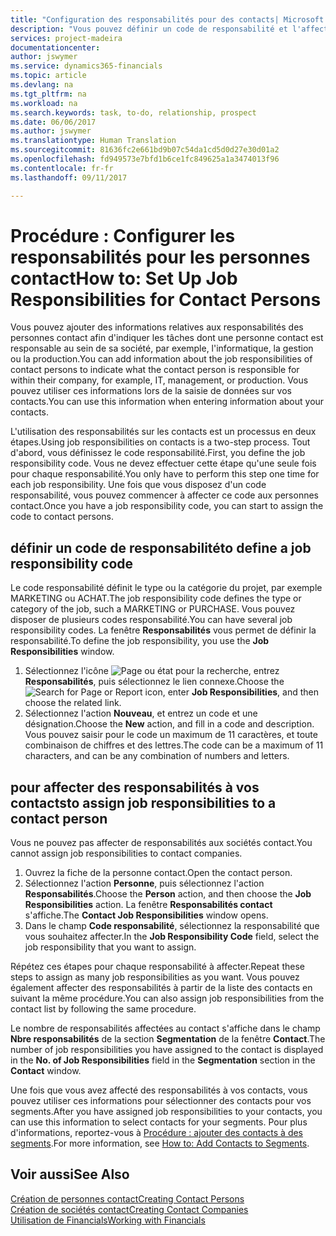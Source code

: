 ```yaml
---
title: "Configuration des responsabilités pour des contacts| Microsoft Docs"
description: "Vous pouvez définir un code de responsabilité et l'affecter à un contact pour indiquer les tâches dont votre contact est en charge dans sa société, par exemple, l'informatique ou la production."
services: project-madeira
documentationcenter: 
author: jswymer
ms.service: dynamics365-financials
ms.topic: article
ms.devlang: na
ms.tgt_pltfrm: na
ms.workload: na
ms.search.keywords: task, to-do, relationship, prospect
ms.date: 06/06/2017
ms.author: jswymer
ms.translationtype: Human Translation
ms.sourcegitcommit: 81636fc2e661bd9b07c54da1cd5d0d27e30d01a2
ms.openlocfilehash: fd949573e7bfd1b6ce1fc849625a1a3474013f96
ms.contentlocale: fr-fr
ms.lasthandoff: 09/11/2017

---
```

# <a name="how-to-set-up-job-responsibilities-for-contact-persons"></a><span data-ttu-id="33914-103">Procédure : Configurer les responsabilités pour les personnes contact</span><span class="sxs-lookup"><span data-stu-id="33914-103">How to: Set Up Job Responsibilities for Contact Persons</span></span>
<span data-ttu-id="33914-104">Vous pouvez ajouter des informations relatives aux responsabilités des personnes contact afin d'indiquer les tâches dont une personne contact est responsable au sein de sa société, par exemple, l'informatique, la gestion ou la production.</span><span class="sxs-lookup"><span data-stu-id="33914-104">You can add information about the job responsibilities of contact persons to indicate what the contact person is responsible for within their company, for example, IT, management, or production.</span></span> <span data-ttu-id="33914-105">Vous pouvez utiliser ces informations lors de la saisie de données sur vos contacts.</span><span class="sxs-lookup"><span data-stu-id="33914-105">You can use this information when entering information about your contacts.</span></span>

<span data-ttu-id="33914-106">L'utilisation des responsabilités sur les contacts est un processus en deux étapes.</span><span class="sxs-lookup"><span data-stu-id="33914-106">Using job responsibilities on contacts is a two-step process.</span></span> <span data-ttu-id="33914-107">Tout d'abord, vous définissez le code responsabilité.</span><span class="sxs-lookup"><span data-stu-id="33914-107">First, you define the job responsibility code.</span></span> <span data-ttu-id="33914-108">Vous ne devez effectuer cette étape qu'une seule fois pour chaque responsabilité.</span><span class="sxs-lookup"><span data-stu-id="33914-108">You only have to perform this step one time for each job responsibility.</span></span> <span data-ttu-id="33914-109">Une fois que vous disposez d'un code responsabilité, vous pouvez commencer à affecter ce code aux personnes contact.</span><span class="sxs-lookup"><span data-stu-id="33914-109">Once you have a job responsibility code, you can start to assign the code to contact persons.</span></span>

## <a name="to-define-a-job-responsibility-code"></a><span data-ttu-id="33914-110">définir un code de responsabilité</span><span class="sxs-lookup"><span data-stu-id="33914-110">to define a job responsibility code</span></span>
<span data-ttu-id="33914-111">Le code responsabilité définit le type ou la catégorie du projet, par exemple MARKETING ou ACHAT.</span><span class="sxs-lookup"><span data-stu-id="33914-111">The job responsibility code defines the type or category of the job, such a MARKETING or PURCHASE.</span></span> <span data-ttu-id="33914-112">Vous pouvez disposer de plusieurs codes responsabilité.</span><span class="sxs-lookup"><span data-stu-id="33914-112">You can have several job responsibility codes.</span></span> <span data-ttu-id="33914-113">La fenêtre **Responsabilités** vous permet de définir la responsabilité.</span><span class="sxs-lookup"><span data-stu-id="33914-113">To define the job responsibility, you use the **Job Responsibilities** window.</span></span>

1. <span data-ttu-id="33914-114">Sélectionnez l'icône ![Page ou état pour la recherche](media/ui-search/search_small.png "icône Page ou état pour la recherche"), entrez **Responsabilités**, puis sélectionnez le lien connexe.</span><span class="sxs-lookup"><span data-stu-id="33914-114">Choose the ![Search for Page or Report](media/ui-search/search_small.png "Search for Page or Report icon") icon, enter **Job Responsibilities**, and then choose the related link.</span></span>
2. <span data-ttu-id="33914-115">Sélectionnez l'action **Nouveau**, et entrez un code et une désignation.</span><span class="sxs-lookup"><span data-stu-id="33914-115">Choose the **New** action, and fill in a code and description.</span></span> <span data-ttu-id="33914-116">Vous pouvez saisir pour le code un maximum de 11 caractères, et toute combinaison de chiffres et des lettres.</span><span class="sxs-lookup"><span data-stu-id="33914-116">The code can be a maximum of 11 characters, and can be any combination of numbers and letters.</span></span>

## <a name="to-assign-job-responsibilities-to-a-contact-person"></a><span data-ttu-id="33914-117">pour affecter des responsabilités à vos contacts</span><span class="sxs-lookup"><span data-stu-id="33914-117">to assign job responsibilities to a contact person</span></span>
<span data-ttu-id="33914-118">Vous ne pouvez pas affecter de responsabilités aux sociétés contact.</span><span class="sxs-lookup"><span data-stu-id="33914-118">You cannot assign job responsibilities to contact companies.</span></span>

1. <span data-ttu-id="33914-119">Ouvrez la fiche de la personne contact.</span><span class="sxs-lookup"><span data-stu-id="33914-119">Open the contact person.</span></span>
2. <span data-ttu-id="33914-120">Sélectionnez l'action **Personne**, puis sélectionnez l'action **Responsabilités**.</span><span class="sxs-lookup"><span data-stu-id="33914-120">Choose the **Person** action, and then choose the **Job Responsibilities** action.</span></span> <span data-ttu-id="33914-121">La fenêtre **Responsabilités contact** s'affiche.</span><span class="sxs-lookup"><span data-stu-id="33914-121">The **Contact Job Responsibilities** window opens.</span></span>
3. <span data-ttu-id="33914-122">Dans le champ **Code responsabilité**, sélectionnez la responsabilité que vous souhaitez affecter.</span><span class="sxs-lookup"><span data-stu-id="33914-122">In the **Job Responsibility Code** field, select the job responsibility that you want to assign.</span></span>

<span data-ttu-id="33914-123">Répétez ces étapes pour chaque responsabilité à affecter.</span><span class="sxs-lookup"><span data-stu-id="33914-123">Repeat these steps to assign as many job responsibilities as you want.</span></span> <span data-ttu-id="33914-124">Vous pouvez également affecter des responsabilités à partir de la liste des contacts en suivant la même procédure.</span><span class="sxs-lookup"><span data-stu-id="33914-124">You can also assign job responsibilities from the contact list by following the same procedure.</span></span>

<span data-ttu-id="33914-125">Le nombre de responsabilités affectées au contact s'affiche dans le champ **Nbre responsabilités** de la section **Segmentation** de la fenêtre **Contact**.</span><span class="sxs-lookup"><span data-stu-id="33914-125">The number of job responsibilities you have assigned to the contact is displayed in the **No. of Job Responsibilities** field in the **Segmentation** section in the **Contact** window.</span></span>

<span data-ttu-id="33914-126">Une fois que vous avez affecté des responsabilités à vos contacts, vous pouvez utiliser ces informations pour sélectionner des contacts pour vos segments.</span><span class="sxs-lookup"><span data-stu-id="33914-126">After you have assigned job responsibilities to your contacts, you can use this information to select contacts for your segments.</span></span> <span data-ttu-id="33914-127">Pour plus d'informations, reportez-vous à [Procédure : ajouter des contacts à des segments](marketing-add-contact-segment.md).</span><span class="sxs-lookup"><span data-stu-id="33914-127">For more information, see [How to: Add Contacts to Segments](marketing-add-contact-segment.md).</span></span>

## <a name="see-also"></a><span data-ttu-id="33914-128">Voir aussi</span><span class="sxs-lookup"><span data-stu-id="33914-128">See Also</span></span>
[<span data-ttu-id="33914-129">Création de personnes contact</span><span class="sxs-lookup"><span data-stu-id="33914-129">Creating Contact Persons</span></span>](marketing-create-contact-persons.md)  
[<span data-ttu-id="33914-130">Création de sociétés contact</span><span class="sxs-lookup"><span data-stu-id="33914-130">Creating Contact Companies</span></span>](marketing-create-contact-companies.md)  
[<span data-ttu-id="33914-131">Utilisation de Financials</span><span class="sxs-lookup"><span data-stu-id="33914-131">Working with Financials</span></span>](ui-work-product.md)

